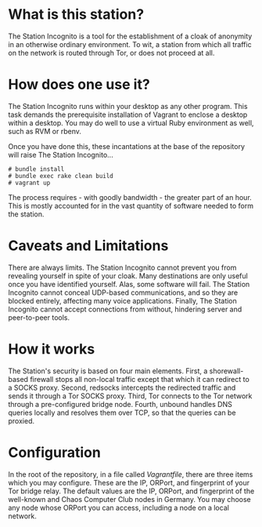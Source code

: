 What is this station?
=====================

The Station Incognito is a tool for the establishment of a cloak of anonymity
in an otherwise ordinary environment. To wit, a station from which all traffic
on the network is routed through Tor, or does not proceed at all.

How does one use it?
====================

The Station Incognito runs within your desktop as any other program. This task
demands the prerequisite installation of Vagrant to enclose a desktop within a
desktop. You may do well to use a virtual Ruby environment as well, such as RVM
or rbenv.

Once you have done this, these incantations at the base of the repository will
raise The Station Incognito...

```
# bundle install
# bundle exec rake clean build
# vagrant up
```

The process requires - with goodly bandwidth - the greater part of an hour.
This is mostly accounted for in the vast quantity of software needed to form
the station.

Caveats and Limitations
=======================

There are always limits. The Station Incognito cannot prevent you from
revealing yourself in spite of your cloak. Many destinations are only useful
once you have identified yourself. Alas, some software will fail. The Station
Incognito cannot conceal UDP-based communications, and so they are blocked
entirely, affecting many voice applications. Finally, The Station Incognito
cannot accept connections from without, hindering server and peer-to-peer
tools.

How it works
============

The Station's security is based on four main elements. First, a shorewall-based
firewall stops all non-local traffic except that which it can redirect to a
SOCKS proxy. Second, redsocks intercepts the redirected traffic and sends it
through a Tor SOCKS proxy. Third, Tor connects to the Tor network through a
pre-configured bridge node. Fourth, unbound handles DNS queries locally and
resolves them over TCP, so that the queries can be proxied.

Configuration
=============

In the root of the repository, in a file called *Vagrantfile*, there are three
items which you may configure. These are the IP, ORPort, and fingerprint of
your Tor bridge relay. The default values are the IP, ORPort, and fingerprint
of the well-known and Chaos Computer Club nodes in Germany. You may choose any
node whose ORPort you can access, including a node on a local network.
